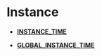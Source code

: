 # Instance<a name="ZH-CN_TOPIC_0245374660"></a>

-   **[INSTANCE\_TIME](INSTANCE_TIME.md)**

-   **[GLOBAL\_INSTANCE\_TIME](GLOBAL_INSTANCE_TIME.md)**
